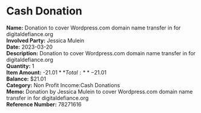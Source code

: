# Cash Donation

**Name:** Donation to cover Wordpress.com domain name transfer in for digitaldefiance.org  
**Involved Party:** Jessica Mulein  
**Date:** 2023-03-20  
**Description:** Donation to cover Wordpress.com domain name transfer in for digitaldefiance.org  
**Quantity:** 1  
**Item Amount:** -$21.01  
**Total:** -$21.01  
**Balance:** $21.01  
**Category:** Non Profit Income:Cash Donations  
**Memo:** Donation by Jessica Mulein to cover Wordpress.com domain name transfer in for digitaldefiance.org  
**Reference Number:** 78271616  
